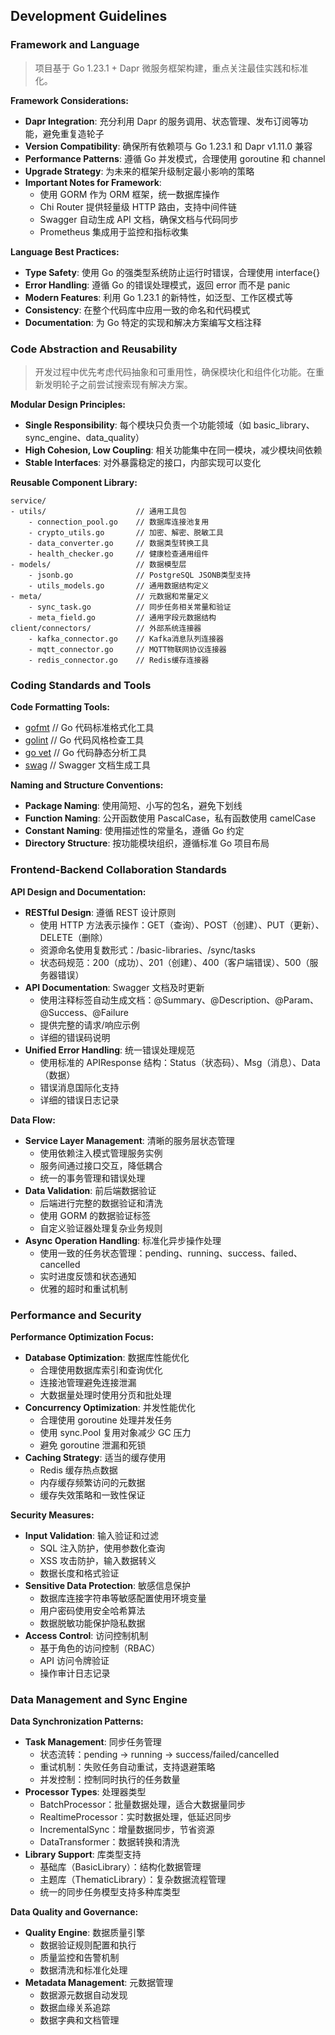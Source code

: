 ## Development Guidelines

### Framework and Language

> 项目基于 Go 1.23.1 + Dapr 微服务框架构建，重点关注最佳实践和标准化。

**Framework Considerations:**

- **Dapr Integration**: 充分利用 Dapr 的服务调用、状态管理、发布订阅等功能，避免重复造轮子
- **Version Compatibility**: 确保所有依赖项与 Go 1.23.1 和 Dapr v1.11.0 兼容
- **Performance Patterns**: 遵循 Go 并发模式，合理使用 goroutine 和 channel
- **Upgrade Strategy**: 为未来的框架升级制定最小影响的策略
- **Important Notes for Framework**:
  - 使用 GORM 作为 ORM 框架，统一数据库操作
  - Chi Router 提供轻量级 HTTP 路由，支持中间件链
  - Swagger 自动生成 API 文档，确保文档与代码同步
  - Prometheus 集成用于监控和指标收集

**Language Best Practices:**

- **Type Safety**: 使用 Go 的强类型系统防止运行时错误，合理使用 interface{}
- **Error Handling**: 遵循 Go 的错误处理模式，返回 error 而不是 panic
- **Modern Features**: 利用 Go 1.23.1 的新特性，如泛型、工作区模式等
- **Consistency**: 在整个代码库中应用一致的命名和代码模式
- **Documentation**: 为 Go 特定的实现和解决方案编写文档注释

### Code Abstraction and Reusability

> 开发过程中优先考虑代码抽象和可重用性，确保模块化和组件化功能。在重新发明轮子之前尝试搜索现有解决方案。

**Modular Design Principles:**

- **Single Responsibility**: 每个模块只负责一个功能领域（如 basic_library、sync_engine、data_quality）
- **High Cohesion, Low Coupling**: 相关功能集中在同一模块，减少模块间依赖
- **Stable Interfaces**: 对外暴露稳定的接口，内部实现可以变化

**Reusable Component Library:**

```
service/
- utils/                    // 通用工具包
    - connection_pool.go    // 数据库连接池复用
    - crypto_utils.go       // 加密、解密、脱敏工具
    - data_converter.go     // 数据类型转换工具
    - health_checker.go     // 健康检查通用组件
- models/                   // 数据模型层
    - jsonb.go              // PostgreSQL JSONB类型支持
    - utils_models.go       // 通用数据结构定义
- meta/                     // 元数据和常量定义
    - sync_task.go          // 同步任务相关常量和验证
    - meta_field.go         // 通用字段元数据结构
client/connectors/          // 外部系统连接器
    - kafka_connector.go    // Kafka消息队列连接器
    - mqtt_connector.go     // MQTT物联网协议连接器
    - redis_connector.go    // Redis缓存连接器
```

### Coding Standards and Tools

**Code Formatting Tools:**

- [gofmt]() // Go 代码标准格式化工具
- [golint]() // Go 代码风格检查工具
- [go vet]() // Go 代码静态分析工具
- [swag]() // Swagger 文档生成工具

**Naming and Structure Conventions:**

- **Package Naming**: 使用简短、小写的包名，避免下划线
- **Function Naming**: 公开函数使用 PascalCase，私有函数使用 camelCase
- **Constant Naming**: 使用描述性的常量名，遵循 Go 约定
- **Directory Structure**: 按功能模块组织，遵循标准 Go 项目布局

### Frontend-Backend Collaboration Standards

**API Design and Documentation:**

- **RESTful Design**: 遵循 REST 设计原则
  - 使用 HTTP 方法表示操作：GET（查询）、POST（创建）、PUT（更新）、DELETE（删除）
  - 资源命名使用复数形式：/basic-libraries、/sync/tasks
  - 状态码规范：200（成功）、201（创建）、400（客户端错误）、500（服务器错误）
- **API Documentation**: Swagger 文档及时更新
  - 使用注释标签自动生成文档：@Summary、@Description、@Param、@Success、@Failure
  - 提供完整的请求/响应示例
  - 详细的错误码说明
- **Unified Error Handling**: 统一错误处理规范
  - 使用标准的 APIResponse 结构：Status（状态码）、Msg（消息）、Data（数据）
  - 错误消息国际化支持
  - 详细的错误日志记录

**Data Flow:**

- **Service Layer Management**: 清晰的服务层状态管理
  - 使用依赖注入模式管理服务实例
  - 服务间通过接口交互，降低耦合
  - 统一的事务管理和错误处理
- **Data Validation**: 前后端数据验证
  - 后端进行完整的数据验证和清洗
  - 使用 GORM 的数据验证标签
  - 自定义验证器处理复杂业务规则
- **Async Operation Handling**: 标准化异步操作处理
  - 使用一致的任务状态管理：pending、running、success、failed、cancelled
  - 实时进度反馈和状态通知
  - 优雅的超时和重试机制

### Performance and Security

**Performance Optimization Focus:**

- **Database Optimization**: 数据库性能优化
  - 合理使用数据库索引和查询优化
  - 连接池管理避免连接泄漏
  - 大数据量处理时使用分页和批处理
- **Concurrency Optimization**: 并发性能优化
  - 合理使用 goroutine 处理并发任务
  - 使用 sync.Pool 复用对象减少 GC 压力
  - 避免 goroutine 泄漏和死锁
- **Caching Strategy**: 适当的缓存使用
  - Redis 缓存热点数据
  - 内存缓存频繁访问的元数据
  - 缓存失效策略和一致性保证

**Security Measures:**

- **Input Validation**: 输入验证和过滤
  - SQL 注入防护，使用参数化查询
  - XSS 攻击防护，输入数据转义
  - 数据长度和格式验证
- **Sensitive Data Protection**: 敏感信息保护
  - 数据库连接字符串等敏感配置使用环境变量
  - 用户密码使用安全哈希算法
  - 数据脱敏功能保护隐私数据
- **Access Control**: 访问控制机制
  - 基于角色的访问控制（RBAC）
  - API 访问令牌验证
  - 操作审计日志记录

### Data Management and Sync Engine

**Data Synchronization Patterns:**

- **Task Management**: 同步任务管理
  - 状态流转：pending → running → success/failed/cancelled
  - 重试机制：失败任务自动重试，支持退避策略
  - 并发控制：控制同时执行的任务数量
- **Processor Types**: 处理器类型
  - BatchProcessor：批量数据处理，适合大数据量同步
  - RealtimeProcessor：实时数据处理，低延迟同步
  - IncrementalSync：增量数据同步，节省资源
  - DataTransformer：数据转换和清洗
- **Library Support**: 库类型支持
  - 基础库（BasicLibrary）：结构化数据管理
  - 主题库（ThematicLibrary）：复杂数据流程管理
  - 统一的同步任务模型支持多种库类型

**Data Quality and Governance:**

- **Quality Engine**: 数据质量引擎
  - 数据验证规则配置和执行
  - 质量监控和告警机制
  - 数据清洗和标准化处理
- **Metadata Management**: 元数据管理
  - 数据源元数据自动发现
  - 数据血缘关系追踪
  - 数据字典和文档管理
